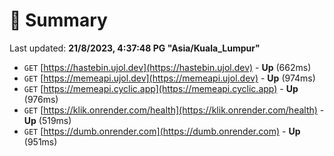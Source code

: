 # 📖 Summary
Last updated: **21/8/2023, 4:37:48 PG "Asia/Kuala_Lumpur"**

- `GET` [https://hastebin.ujol.dev](https://hastebin.ujol.dev) - **Up** (662ms)
- `GET` [https://memeapi.ujol.dev](https://memeapi.ujol.dev) - **Up** (974ms)
- `GET` [https://memeapi.cyclic.app](https://memeapi.cyclic.app) - **Up** (976ms)
- `GET` [https://klik.onrender.com/health](https://klik.onrender.com/health) - **Up** (519ms)
- `GET` [https://dumb.onrender.com](https://dumb.onrender.com) - **Up** (951ms)
